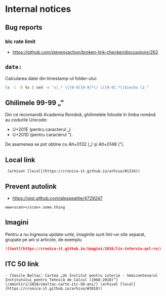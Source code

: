 # Internal notices

## Bug reports

### blc rate limit

- <https://github.com/stevenvachon/broken-link-checker/discussions/262>

## `date:`

Calcularea datei din timestamp-ul folder-ului:

```sh
ls -l -D %s | sed -e 's|.* \([0-9][0-9]*\) \([0-9].*\)$|echo \2 "      date:" $(date -r \1 -u "+%Y-%m-%dT%H:%M:%S")|' | bash | sort
```

## Ghilimele 99-99 „”

Din ce recomandă Academia Română, ghilimelele folosite în limba română au codurile Unicode:

- U+201E (pentru caracterul „)
- U+201D (pentru caracterul ”).

De asemenea se pot obține cu Alt+0132 („) și Alt+0148 (”).

## Local link

```
 (arhivat [local](https://cronica-it.github.io/arhiva/#1234))
```

## Prevent autolink

- https://gist.github.com/alexpeattie/4729247

```
www<scan></scan>.some.thing
```

## Imagini

Pentru a nu îngreuna update-urile, imaginile sunt într-un site separat,
grupate pe ani si articole, de exemplu

```md
![text](https://cronica-it.github.io/imagini/2010/lix-interviu-qsl-ro/xyz.jpg)
```

## ITC 50 link

```
- [Vasile Baltac: Cartea „Un Institut pentru istorie - Semicentenarul Institutului pentru Tehnică de Calcul (1968-2018)”](/amintiri/2018/vbaltac-carte-itc-50-ani/) (arhivat [local](https://cronica-it.github.io/arhiva/#2018))
```
